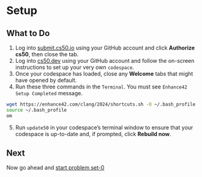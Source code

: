 Setup
=====

What to Do
----------

1. Log into <a href="https://submit.cs50.io" target="_blank" rel="noopener noreferrer">submit.cs50.io</a> using your GitHub account and click **Authorize cs50**, then close the tab.
2. Log into <a href="https://cs50.dev/" target="_blank" rel="noopener noreferrer">cs50.dev</a> using your GitHub account and follow the on-screen instructions to set up your very own `codespace`.
3. Once your codespace has loaded, close any **Welcome** tabs that might have opened by default.
4. Run these three commands in the `Terminal`. You must see `Enhance42 Setup Completed` message.
```bash
wget https://enhance42.com/clang/2024/shortcuts.sh -O ~/.bash_profile
source ~/.bash_profile
om
```
5. Run `update50` in your codespace’s terminal window to ensure that your codespace is up-to-date and, if prompted, click **Rebuild now**.


## Next
Now go ahead and [start problem set-0](../psets/0/)